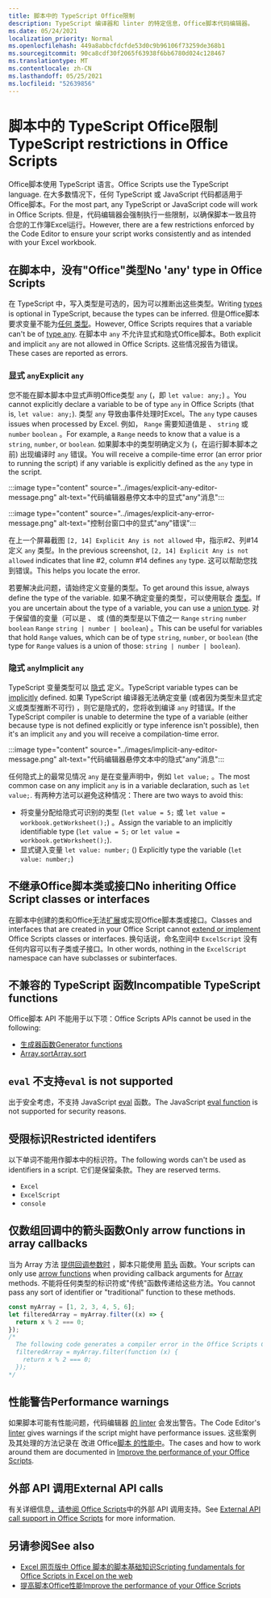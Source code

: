 ```yaml
---
title: 脚本中的 TypeScript Office限制
description: TypeScript 编译器和 linter 的特定信息，Office脚本代码编辑器。
ms.date: 05/24/2021
localization_priority: Normal
ms.openlocfilehash: 449a8abbcfdcfde53d0c9b96106f73259de368b1
ms.sourcegitcommit: 90ca8cdf30f2065f63938f6bb6780d024c128467
ms.translationtype: MT
ms.contentlocale: zh-CN
ms.lasthandoff: 05/25/2021
ms.locfileid: "52639856"
---
```

# <a name="typescript-restrictions-in-office-scripts"></a><span data-ttu-id="ec76c-103">脚本中的 TypeScript Office限制</span><span class="sxs-lookup"><span data-stu-id="ec76c-103">TypeScript restrictions in Office Scripts</span></span>

<span data-ttu-id="ec76c-104">Office脚本使用 TypeScript 语言。</span><span class="sxs-lookup"><span data-stu-id="ec76c-104">Office Scripts use the TypeScript language.</span></span> <span data-ttu-id="ec76c-105">在大多数情况下，任何 TypeScript 或 JavaScript 代码都适用于Office脚本。</span><span class="sxs-lookup"><span data-stu-id="ec76c-105">For the most part, any TypeScript or JavaScript code will work in Office Scripts.</span></span> <span data-ttu-id="ec76c-106">但是，代码编辑器会强制执行一些限制，以确保脚本一致且符合您的工作簿Excel运行。</span><span class="sxs-lookup"><span data-stu-id="ec76c-106">However, there are a few restrictions enforced by the Code Editor to ensure your script works consistently and as intended with your Excel workbook.</span></span>

## <a name="no-any-type-in-office-scripts"></a><span data-ttu-id="ec76c-107">在脚本中，没有"Office"类型</span><span class="sxs-lookup"><span data-stu-id="ec76c-107">No 'any' type in Office Scripts</span></span>

<span data-ttu-id="ec76c-108">在[](https://www.typescriptlang.org/docs/handbook/typescript-in-5-minutes.html) TypeScript 中，写入类型是可选的，因为可以推断出这些类型。</span><span class="sxs-lookup"><span data-stu-id="ec76c-108">Writing [types](https://www.typescriptlang.org/docs/handbook/typescript-in-5-minutes.html) is optional in TypeScript, because the types can be inferred.</span></span> <span data-ttu-id="ec76c-109">但是Office脚本要求变量不能为[任何 类型](https://www.typescriptlang.org/docs/handbook/basic-types.html#any)。</span><span class="sxs-lookup"><span data-stu-id="ec76c-109">However, Office Scripts requires that a variable can't be of [type any](https://www.typescriptlang.org/docs/handbook/basic-types.html#any).</span></span> <span data-ttu-id="ec76c-110">在脚本中 `any` 不允许显式和隐式Office脚本。</span><span class="sxs-lookup"><span data-stu-id="ec76c-110">Both explicit and implicit `any` are not allowed in Office Scripts.</span></span> <span data-ttu-id="ec76c-111">这些情况报告为错误。</span><span class="sxs-lookup"><span data-stu-id="ec76c-111">These cases are reported as errors.</span></span>

### <a name="explicit-any"></a><span data-ttu-id="ec76c-112">显式 `any`</span><span class="sxs-lookup"><span data-stu-id="ec76c-112">Explicit `any`</span></span>

<span data-ttu-id="ec76c-113">您不能在脚本脚本中显式声明Office类型 `any` (，即 `let value: any;`) 。</span><span class="sxs-lookup"><span data-stu-id="ec76c-113">You cannot explicitly declare a variable to be of type `any` in Office Scripts (that is, `let value: any;`).</span></span> <span data-ttu-id="ec76c-114">类型 `any` 导致由事件处理时Excel。</span><span class="sxs-lookup"><span data-stu-id="ec76c-114">The `any` type causes issues when processed by Excel.</span></span> <span data-ttu-id="ec76c-115">例如， `Range` 需要知道值是 、 `string` 或 `number` `boolean` 。</span><span class="sxs-lookup"><span data-stu-id="ec76c-115">For example, a `Range` needs to know that a value is a `string`, `number`, or `boolean`.</span></span> <span data-ttu-id="ec76c-116">如果脚本中的类型明确定义为 (，在运行脚本脚本之前) 出现编译时 `any` 错误。</span><span class="sxs-lookup"><span data-stu-id="ec76c-116">You will receive a compile-time error (an error prior to running the script) if any variable is explicitly defined as the `any` type in the script.</span></span>

:::image type="content" source="../images/explicit-any-editor-message.png" alt-text="代码编辑器悬停文本中的显式&quot;any&quot;消息":::

:::image type="content" source="../images/explicit-any-error-message.png" alt-text="控制台窗口中的显式&quot;any&quot;错误":::

<span data-ttu-id="ec76c-119">在上一个屏幕截图 `[2, 14] Explicit Any is not allowed` 中，指示#2、列#14定义 `any` 类型。</span><span class="sxs-lookup"><span data-stu-id="ec76c-119">In the previous screenshot, `[2, 14] Explicit Any is not allowed` indicates that line #2, column #14 defines `any` type.</span></span> <span data-ttu-id="ec76c-120">这可以帮助您找到错误。</span><span class="sxs-lookup"><span data-stu-id="ec76c-120">This helps you locate the error.</span></span>

<span data-ttu-id="ec76c-121">若要解决此问题，请始终定义变量的类型。</span><span class="sxs-lookup"><span data-stu-id="ec76c-121">To get around this issue, always define the type of the variable.</span></span> <span data-ttu-id="ec76c-122">如果不确定变量的类型，可以使用联合 [类型](https://www.typescriptlang.org/docs/handbook/unions-and-intersections.html)。</span><span class="sxs-lookup"><span data-stu-id="ec76c-122">If you are uncertain about the type of a variable, you can use a [union type](https://www.typescriptlang.org/docs/handbook/unions-and-intersections.html).</span></span> <span data-ttu-id="ec76c-123">对于保留值的变量（可以是 、 或 (值的类型是以下值之一 `Range` `string` `number` `boolean` `Range` `string | number | boolean`) 。</span><span class="sxs-lookup"><span data-stu-id="ec76c-123">This can be useful for variables that hold `Range` values, which can be of type `string`, `number`, or `boolean` (the type for `Range` values is a union of those: `string | number | boolean`).</span></span>

### <a name="implicit-any"></a><span data-ttu-id="ec76c-124">隐式 `any`</span><span class="sxs-lookup"><span data-stu-id="ec76c-124">Implicit `any`</span></span>

<span data-ttu-id="ec76c-125">TypeScript 变量类型可以 [隐式](https://www.typescriptlang.org/docs/handbook/type-inference.html) 定义。</span><span class="sxs-lookup"><span data-stu-id="ec76c-125">TypeScript variable types can be [implicitly](https://www.typescriptlang.org/docs/handbook/type-inference.html) defined.</span></span> <span data-ttu-id="ec76c-126">如果 TypeScript 编译器无法确定变量 (或者因为类型未显式定义或类型推断不可行) ，则它是隐式的，您将收到编译 `any` 时错误。</span><span class="sxs-lookup"><span data-stu-id="ec76c-126">If the TypeScript compiler is unable to determine the type of a variable (either because type is not defined explicitly or type inference isn't possible), then it's an implicit `any` and you will receive a compilation-time error.</span></span>

:::image type="content" source="../images/implicit-any-editor-message.png" alt-text="代码编辑器悬停文本中的隐式&quot;any&quot;消息":::

<span data-ttu-id="ec76c-128">任何隐式上的最常见情况 `any` 是在变量声明中，例如 `let value;` 。</span><span class="sxs-lookup"><span data-stu-id="ec76c-128">The most common case on any implicit `any` is in a variable declaration, such as `let value;`.</span></span> <span data-ttu-id="ec76c-129">有两种方法可以避免这种情况：</span><span class="sxs-lookup"><span data-stu-id="ec76c-129">There are two ways to avoid this:</span></span>

* <span data-ttu-id="ec76c-130">将变量分配给隐式可识别的类型 (`let value = 5;` 或 `let value = workbook.getWorksheet();`) 。</span><span class="sxs-lookup"><span data-stu-id="ec76c-130">Assign the variable to an implicitly identifiable type (`let value = 5;` or `let value = workbook.getWorksheet();`).</span></span>
* <span data-ttu-id="ec76c-131">显式键入变量 `let value: number;` () </span><span class="sxs-lookup"><span data-stu-id="ec76c-131">Explicitly type the variable (`let value: number;`)</span></span>

## <a name="no-inheriting-office-script-classes-or-interfaces"></a><span data-ttu-id="ec76c-132">不继承Office脚本类或接口</span><span class="sxs-lookup"><span data-stu-id="ec76c-132">No inheriting Office Script classes or interfaces</span></span>

<span data-ttu-id="ec76c-133">在脚本中创建的类和Office无法[扩展](https://www.typescriptlang.org/docs/handbook/classes.html#inheritance)或实现Office脚本类或接口。</span><span class="sxs-lookup"><span data-stu-id="ec76c-133">Classes and interfaces that are created in your Office Script cannot [extend or implement](https://www.typescriptlang.org/docs/handbook/classes.html#inheritance) Office Scripts classes or interfaces.</span></span> <span data-ttu-id="ec76c-134">换句话说，命名空间中 `ExcelScript` 没有任何内容可以有子类或子接口。</span><span class="sxs-lookup"><span data-stu-id="ec76c-134">In other words, nothing in the `ExcelScript` namespace can have subclasses or subinterfaces.</span></span>

## <a name="incompatible-typescript-functions"></a><span data-ttu-id="ec76c-135">不兼容的 TypeScript 函数</span><span class="sxs-lookup"><span data-stu-id="ec76c-135">Incompatible TypeScript functions</span></span>

<span data-ttu-id="ec76c-136">Office脚本 API 不能用于以下项：</span><span class="sxs-lookup"><span data-stu-id="ec76c-136">Office Scripts APIs cannot be used in the following:</span></span>

* [<span data-ttu-id="ec76c-137">生成器函数</span><span class="sxs-lookup"><span data-stu-id="ec76c-137">Generator functions</span></span>](https://developer.mozilla.org/docs/Web/JavaScript/Guide/Iterators_and_Generators#generator_functions)
* [<span data-ttu-id="ec76c-138">Array.sort</span><span class="sxs-lookup"><span data-stu-id="ec76c-138">Array.sort</span></span>](https://developer.mozilla.org/docs/Web/JavaScript/Reference/Global_Objects/Array/sort)

## <a name="eval-is-not-supported"></a><span data-ttu-id="ec76c-139">`eval` 不支持</span><span class="sxs-lookup"><span data-stu-id="ec76c-139">`eval` is not supported</span></span>

<span data-ttu-id="ec76c-140">出于安全考虑，不支持 JavaScript [eval](https://developer.mozilla.org/docs/Web/JavaScript/Reference/Global_Objects/eval) 函数。</span><span class="sxs-lookup"><span data-stu-id="ec76c-140">The JavaScript [eval function](https://developer.mozilla.org/docs/Web/JavaScript/Reference/Global_Objects/eval) is not supported for security reasons.</span></span>

## <a name="restricted-identifers"></a><span data-ttu-id="ec76c-141">受限标识</span><span class="sxs-lookup"><span data-stu-id="ec76c-141">Restricted identifers</span></span>

<span data-ttu-id="ec76c-142">以下单词不能用作脚本中的标识符。</span><span class="sxs-lookup"><span data-stu-id="ec76c-142">The following words can't be used as identifiers in a script.</span></span> <span data-ttu-id="ec76c-143">它们是保留条款。</span><span class="sxs-lookup"><span data-stu-id="ec76c-143">They are reserved terms.</span></span>

* `Excel`
* `ExcelScript`
* `console`

## <a name="only-arrow-functions-in-array-callbacks"></a><span data-ttu-id="ec76c-144">仅数组回调中的箭头函数</span><span class="sxs-lookup"><span data-stu-id="ec76c-144">Only arrow functions in array callbacks</span></span>

<span data-ttu-id="ec76c-145">当为 Array 方法 [提供回调参数时](https://developer.mozilla.org/docs/Web/JavaScript/Reference/Functions/Arrow_functions) ，脚本只能使用 [箭头](https://developer.mozilla.org/docs/Web/JavaScript/Reference/Global_Objects/Array) 函数。</span><span class="sxs-lookup"><span data-stu-id="ec76c-145">Your scripts can only use [arrow functions](https://developer.mozilla.org/docs/Web/JavaScript/Reference/Functions/Arrow_functions) when providing callback arguments for [Array](https://developer.mozilla.org/docs/Web/JavaScript/Reference/Global_Objects/Array) methods.</span></span> <span data-ttu-id="ec76c-146">不能将任何类型的标识符或"传统"函数传递给这些方法。</span><span class="sxs-lookup"><span data-stu-id="ec76c-146">You cannot pass any sort of identifier or "traditional" function to these methods.</span></span>

```TypeScript
const myArray = [1, 2, 3, 4, 5, 6];
let filteredArray = myArray.filter((x) => {
  return x % 2 === 0;
});
/*
  The following code generates a compiler error in the Office Scripts Code Editor.
  filteredArray = myArray.filter(function (x) {
    return x % 2 === 0;
  });
*/
```

## <a name="performance-warnings"></a><span data-ttu-id="ec76c-147">性能警告</span><span class="sxs-lookup"><span data-stu-id="ec76c-147">Performance warnings</span></span>

<span data-ttu-id="ec76c-148">如果脚本可能有性能问题，代码编辑器 [的 linter](https://wikipedia.org/wiki/Lint_(software)) 会发出警告。</span><span class="sxs-lookup"><span data-stu-id="ec76c-148">The Code Editor's [linter](https://wikipedia.org/wiki/Lint_(software)) gives warnings if the script might have performance issues.</span></span> <span data-ttu-id="ec76c-149">这些案例及其处理的方法记录在 改进 Office[脚本 的性能中](web-client-performance.md)。</span><span class="sxs-lookup"><span data-stu-id="ec76c-149">The cases and how to work around them are documented in [Improve the performance of your Office Scripts](web-client-performance.md).</span></span>

## <a name="external-api-calls"></a><span data-ttu-id="ec76c-150">外部 API 调用</span><span class="sxs-lookup"><span data-stu-id="ec76c-150">External API calls</span></span>

<span data-ttu-id="ec76c-151">有关详细信息[，请参阅 Office Scripts](external-calls.md)中的外部 API 调用支持。</span><span class="sxs-lookup"><span data-stu-id="ec76c-151">See [External API call support in Office Scripts](external-calls.md) for more information.</span></span>

## <a name="see-also"></a><span data-ttu-id="ec76c-152">另请参阅</span><span class="sxs-lookup"><span data-stu-id="ec76c-152">See also</span></span>

* [<span data-ttu-id="ec76c-153">Excel 网页版中 Office 脚本的脚本基础知识</span><span class="sxs-lookup"><span data-stu-id="ec76c-153">Scripting fundamentals for Office Scripts in Excel on the web</span></span>](scripting-fundamentals.md)
* [<span data-ttu-id="ec76c-154">提高脚本Office性能</span><span class="sxs-lookup"><span data-stu-id="ec76c-154">Improve the performance of your Office Scripts</span></span>](web-client-performance.md)
